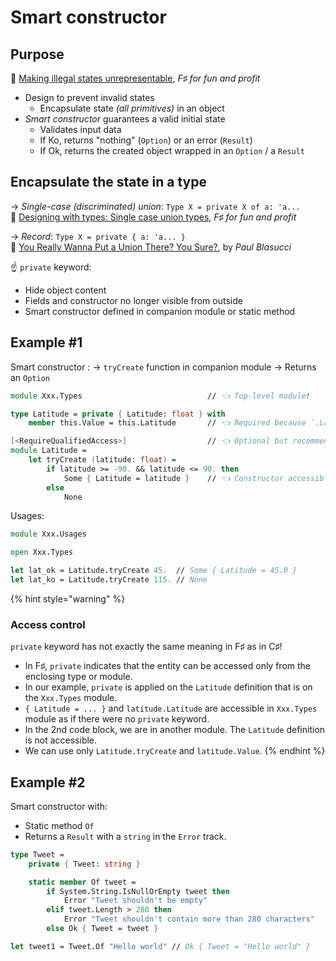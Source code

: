 # Smart constructor

## Purpose

🔗 [Making illegal states unrepresentable](https://kutt.it/MksmkG), *F♯ for fun and profit*

- Design to prevent invalid states
  - Encapsulate state *(all primitives)* in an object
- *Smart constructor* guarantees a valid initial state
  - Validates input data
  - If Ko, returns "nothing" (`Option`) or an error (`Result`)
  - If Ok, returns the created object wrapped in an `Option` / a `Result`

## Encapsulate the state in a type

→ *Single-case (discriminated) union*: `Type X = private X of a: 'a...` \
🔗 [Designing with types: Single case union types](https://fsharpforfunandprofit.com/posts/designing-with-types-single-case-dus/), *F♯ for fun and profit*

→ *Record*: `Type X = private { a: 'a... }` \
🔗 [You Really Wanna Put a Union There? You Sure?](https://kutt.it/cYP4gY), by *Paul Blasucci*

☝ `private` keyword:

- Hide object content
- Fields and constructor no longer visible from outside
- Smart constructor defined in companion module or static method

## Example #1

Smart constructor :
→ `tryCreate` function in companion module
→ Returns an `Option`

```fsharp
module Xxx.Types                            // 👈 Top-level module❗

type Latitude = private { Latitude: float } with
    member this.Value = this.Latitude       // 👈 Required because `.Latitude` is private too

[<RequireQualifiedAccess>]                  // 👈 Optional but recommended
module Latitude =
    let tryCreate (latitude: float) =
        if latitude >= -90. && latitude <= 90. then
            Some { Latitude = latitude }    // 👈 Constructor accessible here
        else
            None
```

Usages:

```fsharp
module Xxx.Usages

open Xxx.Types

let lat_ok = Latitude.tryCreate 45.  // Some { Latitude = 45.0 }
let lat_ko = Latitude.tryCreate 115. // None
```

{% hint style="warning" %}
### Access control

`private` keyword has not exactly the same meaning in F♯ as in C♯!

- In F♯, `private` indicates that the entity can be accessed only from the enclosing type or module.
- In our example, `private` is applied on the `Latitude` definition that is on the `Xxx.Types` module.
- `{ Latitude = ... }` and `latitude.Latitude` are accessible in `Xxx.Types` module as if there were no `private` keyword.
- In the 2nd code block, we are in another module. The `Latitude` definition is not accessible.
- We can use only `Latitude.tryCreate` and `latitude.Value`.
{% endhint %}

## Example #2

Smart constructor with:

- Static method `Of`
- Returns a `Result` with a `string` in the `Error` track.

```fsharp
type Tweet =
    private { Tweet: string }

    static member Of tweet =
        if System.String.IsNullOrEmpty tweet then
            Error "Tweet shouldn't be empty"
        elif tweet.Length > 280 then
            Error "Tweet shouldn't contain more than 280 characters"
        else Ok { Tweet = tweet }

let tweet1 = Tweet.Of "Hello world" // Ok { Tweet = "Hello world" }
```
